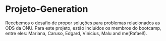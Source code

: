 # Projeto-Generation
Recebemos o desafio de propor soluções para problemas relacionados as ODS da ONU. Para este projeto, estão incluídos os membros do bootcamp, entre eles: Mariana, Caruso, Edgard, Vinicius, Malu and me(Rafael!).
